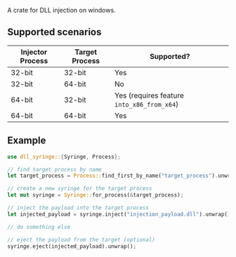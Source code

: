 A crate for DLL injection on windows.

## Supported scenarios
| Injector Process | Target Process | Supported?                                 |
| ---------------- | -------------- | ------------------------------------------ |
| 32-bit           | 32-bit         | Yes                                        |
| 32-bit           | 64-bit         | No                                         |
| 64-bit           | 32-bit         | Yes (requires feature `into_x86_from_x64`) |
| 64-bit           | 64-bit         | Yes                                        |

## Example
```rust no_run
use dll_syringe::{Syringe, Process};

// find target process by name
let target_process = Process::find_first_by_name("target_process").unwrap();

// create a new syringe for the target process
let mut syringe = Syringe::for_process(&target_process);

// inject the payload into the target process
let injected_payload = syringe.inject("injection_payload.dll").unwrap();

// do something else

// eject the payload from the target (optional)
syringe.eject(injected_payload).unwrap();
```
